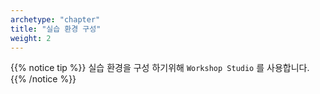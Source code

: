 ```yaml
---
archetype: "chapter"
title: "실습 환경 구성"
weight: 2
---
```


{{% notice tip %}}
실습 환경을 구성 하기위해 `Workshop Studio` 를 사용합니다.
{{% /notice %}}
